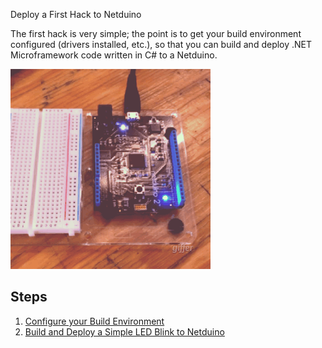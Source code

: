 Deploy a First Hack to Netduino

The first hack is very simple; the point is to get your build environment configured (drivers installed, etc.), so that you can build and deploy .NET Microframework code written in C# to a Netduino.

![](../../Getting%20Started/Micro_Stack/Images/FirstApp/05%20-%20blinking%20Netduino.gif)

## Steps

 1. [Configure your Build Environment](../../Getting%20Started/Micro_Stack/ConfiguringBuildEnv.md)
 2. [Build and Deploy a Simple LED Blink to Netduino](../../Getting%20Started/Micro_Stack/FirstMicroApp.md)
